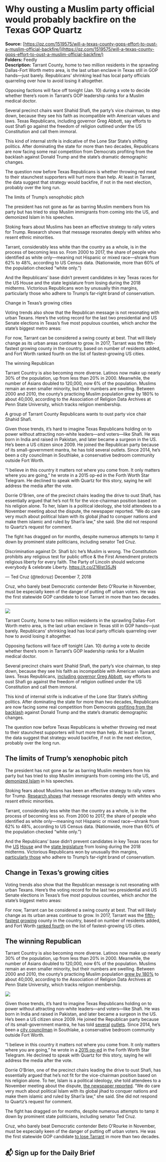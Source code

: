 # Why ousting a Muslim party official would probably backfire on the Texas GOP Quartz

**Source:** [https://qz.com/1519575/will-a-texas-county-gops-effort-to-oust-a-muslim-official-backfire/](https://qz.com/1519575/will-a-texas-county-gops-effort-to-oust-a-muslim-official-backfire/)  
**Folders:** Feedly  
**Description:** Tarrant County, home to two million residents in the sprawling Dallas-Fort Worth metro area, is the last urban enclave in Texas still in GOP hands—just barely. Republicans’ shrinking lead has local party officials quarreling over how to avoid losing it altogether.

Opposing factions will face off tonight (Jan. 10) during a vote to decide whether there’s room in Tarrant’s GOP leadership ranks for a Muslim medical doctor.

Several precinct chairs want Shahid Shafi, the party’s vice chairman, to step down, because they see his faith as incompatible with American values and laws. Texas Republicans, including governor Greg Abbott, say efforts to oust Shafi go against the freedom of religion outlined under the US Constitution and call them immoral.

This kind of internal strife is indicative of the Lone Star State’s shifting politics. After dominating the state for more than two decades, Republicans are now facing some real competition from Democrats profiting from the backlash against Donald Trump and the state’s dramatic demographic changes.

The question now before Texas Republicans is whether throwing red meat to their staunchest supporters will hurt more than help. At least in Tarrant, the data suggest that strategy would backfire, if not in the next election, probably over the long run.

The limits of Trump’s xenophobic pitch

The president has not gone as far as barring Muslim members from his party but has tried to stop Muslim immigrants from coming into the US, and demonized Islam in his speeches.

Stoking fears about Muslims has been an effective strategy to rally voters for Trump. Research shows that message resonates deeply with whites who resent ethnic minorities.

Tarrant, considerably less white than the country as a whole, is in the process of becoming less so. From 2000 to 2017, the share of people who identified as white only—meaning not Hispanic or mixed race—shrank from 62% to 48%, according to US Census data. (Nationwide, more than 60% of the population checked “white only.”)

And the Republicans’ base didn’t prevent candidates in key Texas races for the US House and the state legislature from losing during the 2018 midterms. Victorious Republicans won by unusually thin margins, particularly those who adhere to Trump’s far-right brand of conservatism.

Change in Texas’s growing cities

Voting trends also show that the Republican message is not resonating with urban Texans. Here’s the voting record for the last two presidential and US Senate elections in Texas’s five most populous counties, which anchor the state’s biggest metro areas:

For now, Tarrant can be considered a swing county at best. That will likely change as its urban areas continue to grow. In 2017, Tarrant was the fifth-fastest growing county in the country, based on number of residents added, and Fort Worth ranked fourth on the list of fastest-growing US cities.

The winning Republican

Tarrant Country is also becoming more diverse. Latinos now make up nearly 30% of the population, up from less than 20% in 2000. Meanwhile, the number of Asians doubled to 120,000, now 6% of the population. Muslims remain an even smaller minority, but their numbers are swelling. Between 2000 and 2010, the county’s practicing Muslim population grew by 180% to about 40,000, according to the Association of Religion Data Archives at Penn State University, which tracks religion membership.

A group of Tarrant County Republicans wants to oust party vice chair Shahid Shafi.

Given those trends, it’s hard to imagine Texas Republicans holding on to power without attracting non-white leaders—and voters—like Shafi. He was born in India and raised in Pakistan, and later became a surgeon in the US. He’s been a US citizen since 2009. He joined the Republican party because of its small-government mantra, he has told several outlets. Since 2014, he’s been a city councilman in Southlake, a conservative bedroom community outside Fort Worth.

“I believe in this country it matters not where you come from. It only matters where you are going,” he wrote in a 2015 op-ed in the Forth Worth Star Telegram. He declined to speak with Quartz for this story, saying he will address the media after the vote.

Dorrie O’Brien, one of the precinct chairs leading the drive to oust Shafi, has essentially argued that he’s not fit for the vice-chairman position based on his religion alone. To her, Islam is a political ideology, she told attendees to a November meeting about the dispute, the newspaper reported. “We do care very much about political Islam with its global jihad to conquer nations and make them islamic and ruled by Shari’a law,” she said. She did not respond to Quartz’s request for comment.

The fight has dragged on for months, despite numerous attempts to tamp it down by prominent state politicians, including senator Ted Cruz.

Discrimination against Dr. Shafi b/c he’s Muslim is wrong. The Constitution prohibits any religious test for public office & the First Amendment protects religious liberty for every faith. The Party of Lincoln should welcome everybody & celebrate Liberty. https://t.co/Z16lst3SJN

— Ted Cruz (@tedcruz) December 7, 2018

Cruz, who barely beat Democratic contender Beto O’Rourke in November, must be especially keen of the danger of putting off urban voters. He was the first statewide GOP candidate to lose Tarrant in more than two decades.


---

<div><div><div><picture><img src="https://qz.com/cdn-cgi/image/width=1024%2Cquality=85%2Cformat=auto/https://assets.qz.com/media/75092bb5d81047f2534ae31b0311e75e.jpg"></picture></div><p>Tarrant County, home to two million residents in the sprawling Dallas-Fort Worth metro area, is the last urban enclave in Texas still in GOP hands—just barely. Republicans’ shrinking lead has local party officials quarreling over how to avoid losing it altogether.</p></div><div><p>Opposing factions will face off tonight (Jan. 10) during a vote to decide whether there’s room in Tarrant’s GOP leadership ranks for a Muslim medical doctor.</p></div><div><p>Several precinct chairs want Shahid Shafi, the party’s vice chairman, to step down, because they see his faith as incompatible with American values and laws. Texas Republicans, <a href="https://www.dallasnews.com/news/texas-politics/2019/01/09/gov-greg-abbott-condemns-tarrant-gop-efforts-oust-muslim-vice-chair-day-before-vote-remove">including governor Greg Abbott</a>, say efforts to oust Shafi go against the freedom of religion outlined under the US Constitution and call them immoral.</p></div><div><p>This kind of internal strife is indicative of the Lone Star State’s shifting politics. After dominating the state for more than two decades, Republicans are now facing some real competition from Democrats <a href="https://www.texastribune.org/2018/10/28/ted-cruz-beto-orourke-fight-over-conservative-tarrant-county-texas/">profiting from the backlash</a> against Donald Trump and the state’s dramatic demographic changes.</p></div><div><p>The question now before Texas Republicans is whether throwing red meat to their staunchest supporters will hurt more than help. At least in Tarrant, the data suggest that strategy would backfire, if not in the next election, probably over the long run.</p></div><div><h2>The limits of Trump’s xenophobic pitch</h2><p>The president has not gone as far as barring Muslim members from his party but has tried to stop Muslim immigrants from coming into the US, and <a href="https://www.washingtonpost.com/news/post-politics/wp/2017/05/20/i-think-islam-hates-us-a-timeline-of-trumps-comments-about-islam-and-muslims/?utm_term=.b1864b92b9e1">demonized Islam</a> in his speeches.</p></div><div><p>Stoking fears about Muslims has been an effective strategy to rally voters for Trump. <a href="https://www.washingtonpost.com/news/wonk/wp/2015/12/11/what-social-science-tells-us-about-racism-in-the-republican-party/?utm_term=.37617242484d">Research shows</a> that message resonates deeply with whites who resent ethnic minorities.</p></div><div><p>Tarrant, considerably less white than the country as a whole, is in the process of becoming less so. From 2000 to 2017, the share of people who identified as white only—meaning not Hispanic or mixed race—shrank from 62% to 48%, according to US Census data. (Nationwide, more than 60% of the population checked “white only.”)</p></div><div><p>And the Republicans’ base didn’t prevent candidates in key Texas races for the <a href="https://www.dallasnews.com/news/2018-elections/2018/11/06/former-nfl-player-colin-allred-beats-powerful-incumbent-pete-sessions-congress">US</a> <a href="https://www.texastribune.org/2018/11/06/democrat-lizzie-fletcher-against-texas-gop-congressman-john-culberson/">House</a> and the <a href="https://www.texastribune.org/2018/11/06/texas-midterm-election-results-texas-house-races/">state legislature</a> from losing during the 2018 midterms. Victorious Republicans won by unusually thin margins, <a href="https://www.texastribune.org/2018/11/08/after-tough-election-night-wakeup-call-texas-gops-hard-right/">particularly those</a> who adhere to Trump’s far-right brand of conservatism.</p></div><div><h2>Change in Texas’s growing cities</h2><p>Voting trends also show that the Republican message is not resonating with urban Texans. Here’s the voting record for the last two presidential and US Senate elections in Texas’s five most populous counties, which anchor the state’s biggest metro areas:</p></div><div><p>For now, Tarrant can be considered a swing county at best. That will likely change as its urban areas continue to grow. In 2017, Tarrant was the <a href="https://www.census.gov/newsroom/press-releases/2018/popest-metro-county.html">fifth-fastest growing</a> county in the country, based on number of residents added, and Fort Worth <a href="https://www.census.gov/newsroom/press-releases/2018/estimates-cities.html">ranked fourth</a> on the list of fastest-growing US cities.</p></div><div><h2>The winning Republican</h2><p>Tarrant Country is also becoming more diverse. Latinos now make up nearly 30% of the population, up from less than 20% in 2000. Meanwhile, the number of Asians doubled to 120,000, now 6% of the population. Muslims remain an even smaller minority, but their numbers are swelling. Between 2000 and 2010, the county’s practicing Muslim population <a href="http://www.thearda.com/rcms2010/r/c/48/rcms2010_48439_county_name_2000_ON.asp">grew by 180%</a> to about 40,000, according to the Association of Religion Data Archives at Penn State University, which tracks religion membership.</p></div><div><div><picture><img src="https://qz.com/cdn-cgi/image/width=1024%2Cquality=85%2Cformat=auto/https://assets.qz.com/media/11869b4785d42978060d588ed7d6da0a.jpg"></picture></div><p>Given those trends, it’s hard to imagine Texas Republicans holding on to power without attracting non-white leaders—and voters—like Shafi. He was born in India and raised in Pakistan, and later became a surgeon in the US. He’s been a US citizen since 2009. He joined the Republican party because of its small-government mantra, he has told <a href="https://www.wsj.com/articles/muslim-gop-leader-targeted-by-party-activists-in-texas-11544783403">several</a> <a href="https://www.washingtonpost.com/nation/2018/12/05/group-republicans-want-oust-muslim-doctor-his-gop-leadership-role-because-he-is-muslim/?utm_term=.6a79defea95f">outlets</a>. Since 2014, he’s been a <a href="https://www.cityofsouthlake.com/426/Shahid-Shafi---Place-1">city councilman</a> in Southlake, a conservative bedroom community outside Fort Worth.</p></div><div><p>“I believe in this country it matters not where you come from. It only matters where you are going,” he wrote in a <a href="https://www.google.com/amp/s/amp.star-telegram.com/opinion/opn-columns-blogs/other-voices/article52564200.html">2015 op-ed</a> in the Forth Worth Star Telegram. He declined to speak with Quartz for this story, saying he will address the media after the vote.</p></div><div><p>Dorrie O’Brien, one of the precinct chairs leading the drive to oust Shafi, has essentially argued that he’s not fit for the vice-chairman position based on his religion alone. To her, Islam is a political ideology, she told attendees to a November meeting about the dispute, <a href="https://www.google.com/amp/s/amp.star-telegram.com/news/state/texas/article221307605.html">the newspaper reported</a>.<strong> </strong>“We do care very much about political Islam with its global jihad to conquer nations and make them islamic and ruled by Shari’a law,” she said. She did not respond to Quartz’s request for comment.</p></div><div><p>The fight has dragged on for months, despite numerous attempts to tamp it down by prominent state politicians, including senator Ted Cruz.</p></div><div><p>Cruz, who barely beat Democratic contender Beto O’Rourke in November, must be especially keen of the danger of putting off urban voters. He was the first statewide GOP candidate <a href="https://www.texasmonthly.com/politics/beto-orourke-lost-battle-won-war/">to lose Tarrant</a> in more than two decades.</p></div><div><h2>📬 Sign up for the Daily Brief</h2></div></div>